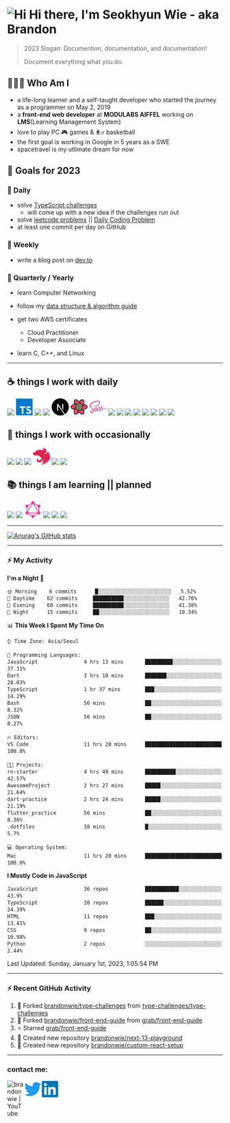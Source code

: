 # <img src='https://qpluspicture.oss-cn-beijing.aliyuncs.com/6LjjQA/Hi.gif' alt='Hi' width="24"/> Hi there, I'm Seokhyun Wie - aka Brandon

> 2023 Slogan: Documention, documentation, and documentation!
>
> Document everything what you do.

## 🧑🏻‍💻 Who Am I

- a life-long learner and a self-taught developer who started the journey as a programmer on May 2, 2019
- a **front-end web developer** at **MODULABS AIFFEL** working on **LMS**(Learning Management System)
- love to play PC 🎮 games️ \& ⛹️‍♂️ basketball
- the first goal is working in Google in 5 years as a SWE
- spacetravel is my utlimate dream for now

## 🥅 Goals for 2023

### 📅 Daily

- solve [TypeScript challenges](https://github.com/brandonwie/type-challenges)
  - will come up with a new idea if the challenges run out
- solve [leetcode problems](https://leetcode.com/problemset/all/) || [Daily Coding Problem](https://www.dailycodingproblem.com/)
- at least one commit per day on GitHub

### 📅 Weekly

- write a blog post on [dev.to](https://dev.to/brandonwie)

### 📅 Quarterly / Yearly

- learn Computer Networking
- follow my [data structure & algorithm guide](https://www.notion.so/brandonwie/How-to-Get-a-Software-Engineer-Job-at-Google-and-Other-Top-Tech-Companies-fc46fa68254449c49472c84584905409)

- get two AWS certificates

  - Cloud Practitioner
  - Developer Associate

- learn C, C++, and Linux

---

## ☕️ things I work with daily

<img src="https://cdn.jsdelivr.net/gh/devicons/devicon/icons/vscode/vscode-original.svg" width="40px"> <img src="https://raw.githubusercontent.com/devicons/devicon/master/icons/typescript/typescript-original.svg" width="40px"> <img src="https://cdn.jsdelivr.net/gh/devicons/devicon@latest/icons/javascript/javascript-original.svg" width="40px"> <img src="https://cdn.jsdelivr.net/gh/devicons/devicon@latest/icons/react/react-original.svg" width="40px"> <img src="https://raw.githubusercontent.com/devicons/devicon/master/icons/nextjs/nextjs-original.svg" width="40px"> <img src="https://raw.githubusercontent.com/AndersDJohnson/AndersDJohnson/master/images/react-query.svg" width="40px" /> <img src="https://raw.githubusercontent.com/devicons/devicon/master/icons/sass/sass-original.svg" width="40px"> <img src="https://cdn.jsdelivr.net/gh/devicons/devicon/icons/tailwindcss/tailwindcss-plain.svg" width="40px" /> <img src="https://cdn.jsdelivr.net/gh/devicons/devicon@latest/icons/git/git-original.svg" width="40px"> <img src="https://cdn.jsdelivr.net/gh/devicons/devicon/icons/github/github-original.svg" width="40px"> <img src="https://cdn.jsdelivr.net/gh/devicons/devicon/icons/amazonwebservices/amazonwebservices-original.svg" width="40px"> <img src="https://cdn.jsdelivr.net/gh/devicons/devicon/icons/bash/bash-original.svg" width="40px"> <img src="https://cdn.worldvectorlogo.com/logos/postman.svg" width="40px"> <img src="https://cdn.jsdelivr.net/gh/devicons/devicon/icons/figma/figma-original.svg" width="40px"> <img src="https://cdn.jsdelivr.net/gh/devicons/devicon/icons/slack/slack-original.svg" width="40px">

## 👾 things I work with occasionally

<img src="https://cdn.jsdelivr.net/gh/devicons/devicon/icons/jest/jest-plain.svg" width="40px"> <img src="https://cdn.jsdelivr.net/gh/devicons/devicon@latest/icons/nodejs/nodejs-plain.svg" width="40px"> <img src="https://cdn.jsdelivr.net/gh/devicons/devicon/icons/express/express-original-wordmark.svg" width="40px"> <img src="https://raw.githubusercontent.com/devicons/devicon/master/icons/nestjs/nestjs-plain.svg" width="40px">
<img src="https://cdn.jsdelivr.net/gh/devicons/devicon/icons/postgresql/postgresql-original.svg" width="40px"> <img src="https://cdn.jsdelivr.net/gh/devicons/devicon@latest/icons/mongodb/mongodb-original.svg" width="40px">

## 📚 things I am learning || planned

<img src="https://cdn.jsdelivr.net/gh/devicons/devicon/icons/dart/dart-original.svg" width="40px"> <img src="https://cdn.jsdelivr.net/gh/devicons/devicon/icons/flutter/flutter-original.svg" width="40px"> <img src="https://raw.githubusercontent.com/devicons/devicon/master/icons/graphql/graphql-plain.svg" width="40px"> <img src="https://cdn.jsdelivr.net/gh/devicons/devicon/icons/docker/docker-original.svg" width="40px"> <img src="https://cdn.jsdelivr.net/gh/devicons/devicon/icons/kubernetes/kubernetes-plain.svg" width="40px"> <img src="https://icons-for-free.com/iconfiles/png/512/cypress-1324440144114984250.png" width="40px">

---

<!-- GitHub Stats -->

[![Anurag's GitHub stats](https://github-readme-stats.vercel.app/api?username=brandonwie&show_icons=true&title_color=ffc857&icon_color=8ac926&text_color=daf7dc&bg_color=151515&hide=stars&custom_title=Brandon's GitHub Stats)](https://github.com/anuraghazra/github-readme-stats)

---

### ⚡ My Activity

<!--START_SECTION:waka-->

**I'm a Night 🦉**

```text
🌞 Morning    8 commits      █░░░░░░░░░░░░░░░░░░░░░░░░   5.52%
🌆 Daytime    62 commits     ██████████░░░░░░░░░░░░░░░   42.76%
🌃 Evening    60 commits     ██████████░░░░░░░░░░░░░░░   41.38%
🌙 Night      15 commits     ██░░░░░░░░░░░░░░░░░░░░░░░   10.34%

```

📊 **This Week I Spent My Time On**

```text
⌚︎ Time Zone: Asia/Seoul

💬 Programming Languages:
JavaScript               4 hrs 13 mins       █████████░░░░░░░░░░░░░░░░   37.31%
Dart                     3 hrs 10 mins       ███████░░░░░░░░░░░░░░░░░░   28.03%
TypeScript               1 hr 37 mins        ███░░░░░░░░░░░░░░░░░░░░░░   14.29%
Bash                     56 mins             ██░░░░░░░░░░░░░░░░░░░░░░░   8.32%
JSON                     56 mins             ██░░░░░░░░░░░░░░░░░░░░░░░   8.27%

🔥 Editors:
VS Code                  11 hrs 20 mins      █████████████████████████   100.0%

🐱‍💻 Projects:
rn-starter               4 hrs 49 mins       ██████████░░░░░░░░░░░░░░░   42.57%
AwesomeProject           2 hrs 27 mins       █████░░░░░░░░░░░░░░░░░░░░   21.64%
dart-practice            2 hrs 24 mins       █████░░░░░░░░░░░░░░░░░░░░   21.19%
flutter_practice         56 mins             ██░░░░░░░░░░░░░░░░░░░░░░░   8.36%
.dotfiles                38 mins             █░░░░░░░░░░░░░░░░░░░░░░░░   5.7%

💻 Operating System:
Mac                      11 hrs 20 mins      █████████████████████████   100.0%

```

**I Mostly Code in JavaScript**

```text
JavaScript               36 repos            ███████████░░░░░░░░░░░░░░   43.9%
TypeScript               20 repos            ██████░░░░░░░░░░░░░░░░░░░   24.39%
HTML                     11 repos            ███░░░░░░░░░░░░░░░░░░░░░░   13.41%
CSS                      9 repos             ██░░░░░░░░░░░░░░░░░░░░░░░   10.98%
Python                   2 repos             ░░░░░░░░░░░░░░░░░░░░░░░░░   2.44%

```

<!--END_SECTION:waka-->

<!--RECENT_ACTIVITY:last_update-->
Last Updated: Sunday, January 1st, 2023, 1:05:54 PM
<!--RECENT_ACTIVITY:last_update_end-->

---

### ⚡ Recent GitHub Activity

<!--RECENT_ACTIVITY:start-->

1. 🔱 Forked [brandonwie/type-challenges](https://github.com/brandonwie/type-challenges) from [type-challenges/type-challenges](https://github.com/type-challenges/type-challenges)
2. 🔱 Forked [brandonwie/front-end-guide](https://github.com/brandonwie/front-end-guide) from [grab/front-end-guide](https://github.com/grab/front-end-guide)
3. ⭐ Starred [grab/front-end-guide](https://github.com/grab/front-end-guide)
4. 📔 Created new repository [brandonwie/next-13-playground](https://github.com/brandonwie/next-13-playground)
5. 📔 Created new repository [brandonwie/custom-react-setup](https://github.com/brandonwie/custom-react-setup)
<!--RECENT_ACTIVITY:end-->

[youtube]: https://www.youtube.com/channel/UC7tk3UT7nn3cZNC2KBdb-4Q
[linkedin]: https://linkedin.com/in/brandonwie
[twitter]: https://twitter.com/brandonwie

---

### contact me:

[<img align="left" alt="brandonwie | YouTube" width="40px" src="https://iconape.com/wp-content/png_logo_vector/youtube-social-white-squircle.png" />][youtube] [<img align="left" alt="brandonwie | Twitter" width="40px" src="https://raw.githubusercontent.com/devicons/devicon/master/icons/twitter/twitter-original.svg" />][twitter] [<img align="left" alt="brandonwie | LinkedIn" width="40px" src="https://raw.githubusercontent.com/devicons/devicon/master/icons/linkedin/linkedin-original.svg" />][linkedin]
